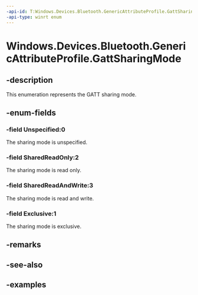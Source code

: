 ```yaml
---
-api-id: T:Windows.Devices.Bluetooth.GenericAttributeProfile.GattSharingMode
-api-type: winrt enum
---
```


<!-- Enumeration syntax.
public enum GattSharingMode : int 
-->

# Windows.Devices.Bluetooth.GenericAttributeProfile.GattSharingMode

## -description
This enumeration represents the GATT sharing mode.

## -enum-fields
### -field Unspecified:0
The sharing mode is unspecified.

### -field SharedReadOnly:2
The sharing mode is read only.

### -field SharedReadAndWrite:3
The sharing mode is read and write.

### -field Exclusive:1
The sharing mode is exclusive.

## -remarks

## -see-also

## -examples


